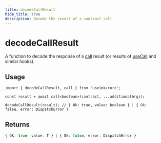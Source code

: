 ```yaml
---
title: decodeCallResult
hide_title: true
description: Decode the result of a contract call
---
```


# decodeCallResult

A function to decode the response of a [call](/frontend/core/contracts/call) result (or
results of [useCall](/frontend/react/hooks/contracts/use-call) and similar hooks).

## Usage

```tsx
import { decodeCallResult, call } from 'useink/core';

const result = await call<boolean>(contract, ...additionalArgs);

decodeCallResult(result); // { Ok: true, value: boolean } | { Ok: false, error: DispatchError }
```

## Returns

```ts
{ Ok: true, value: T } | { Ok: false, error: DispatchError }
```